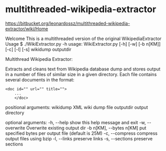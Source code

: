 multithreaded-wikipedia-extractor
================================
https://bitbucket.org/leonardossz/multithreaded-wikipedia-extractor/wiki/Home

Welcome
This is a multithreaded version of the original WikipediaExtractor
Usage
$ ./WikiExtractor.py -h
usage: WikiExtractor.py [-h] [-w] [-b n[KM]] [-c] [-l] [-s] wikidump outputdir

Multithread Wikipedia Extractor:
    
Extracts and cleans text from Wikipedia database dump and stores output in a
number of files of similar size in a given directory.
Each file contains several documents in the format:
    
	<doc id="" url="" title="">
        ...
        </doc>

positional arguments:
  wikidump              XML wiki dump file
  outputdir             output directory

optional arguments:
  -h, --help            show this help message and exit
  -w, --overwrite       Overwrite existing output dir
  -b n[KM], --bytes n[KM]
                        put specified bytes per output file (default is 25M)
  -c, --compress        compress output files using bzip
  -l, --links           preserve links
  -s, --sections        preserve sections
